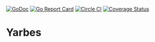 
[![GoDoc](https://godoc.org/github.com/Griesbacher/Yarbes?status.svg)](https://godoc.org/github.com/Griesbacher/Yarbes)
[![Go Report Card](http://goreportcard.com/badge/Griesbacher/Yarbes)](http:/goreportcard.com/report/Griesbacher/Yarbes)
[![Circle CI](https://circleci.com/gh/Griesbacher/Yarbes/tree/master.svg?style=svg)](https://circleci.com/gh/Griesbacher/Yarbes/tree/master)
[![Coverage Status](https://coveralls.io/repos/Griesbacher/Yarbes/badge.svg?branch=master&service=github)](https://coveralls.io/github/Griesbacher/Yarbes?branch=master)
# Yarbes
